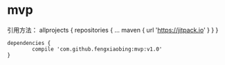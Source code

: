 # mvp
引用方法：
allprojects {
		repositories {
			...
			maven { url 'https://jitpack.io' }
		}
	}
	
	
	
	dependencies {
	        compile 'com.github.fengxiaobing:mvp:v1.0'
	}
